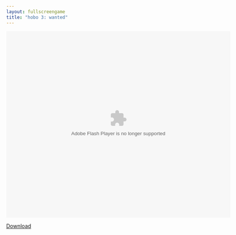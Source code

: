 ```yaml
---
layout: fullscreengame
title: "hobo 3: wanted"
---
```


<object width="100" height="100">
    <embed src="hobo3.swf" flashvars="" base="" quality="high" allowscriptaccess="always" allowfullscreen="true" bgcolor="" wmode="window" width="600" height="500" type="application/x-shockwave-flash" pluginspage="http://www.macromedia.com/go/getflashplayer">
</object>

<br>

<a href="hobo3.swf" download class="btn btn-secondary">Download</a>
